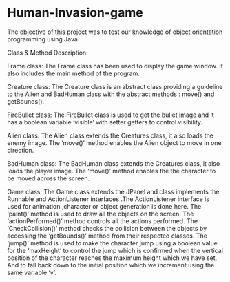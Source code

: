 # Human-Invasion-game

The objective of this project was to test our knowledge of object orientation programming using Java.

Class & Method Description:

Frame class: 
The Frame class has been used to display the game window. It also includes the main method of the program.

Creature class: 
The Creature class is an abstract class providing a guideline to the Alien and BadHuman class with the abstract methods : move() and getBounds().

FireBullet class: 
The FireBullet class is used to get the bullet image and it has a boolean variable ‘visible’ with setter getters to control visibility.

Alien class: 
The Alien class extends the Creatures class, it also loads the enemy image. The ‘move()’ method enables the Alien object to move in one direction.

BadHuman class: 
The BadHuman class extends the Creatures class, it also loads the player image. The ‘move()’ method enables the the character to be moved across the screen.

Game class: 
The Game class extends the JPanel and class implements the Runnable and ActionListener interfaces .The ActionListener interface is used for animation ,character or object generation is done here. The ‘paint()’ method is used to draw all the objects on the screen. The ‘actionPerformed()’ method controls all the actions performed. The ‘CheckCollision()’ method checks the collision between the objects by accessing the ‘getBounds()’ method from their respected classes. The ‘jump()’ method is used to make the character jump using a boolean value for the ‘maxHeight’ to control the jump which is confirmed when the vertical position of the character reaches the maximum height which we have set. And to fall back down to the initial position which we increment using the same variable ‘v’.




